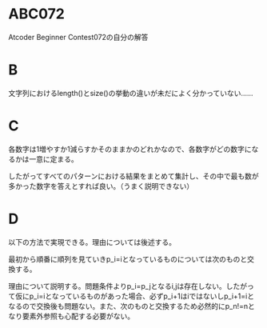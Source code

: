 # ABC072
Atcoder Beginner Contest072の自分の解答

# B
文字列におけるlength()とsize()の挙動の違いが未だによく分かっていない……

# C
各数字は1増やすか1減らすかそのままかのどれかなので、各数字がどの数字になるかは一意に定まる。

したがってすべてのパターンにおける結果をまとめて集計し、その中で最も数が多かった数字を答えとすれば良い。（うまく説明できない）

# D
以下の方法で実現できる。理由については後述する。

最初から順番に順列を見ていきp_i=iとなっているものについては次のものと交換する。

理由について説明する。問題条件よりp_i=p_jとなるi,jは存在しない。したがって仮にp_i=iとなっているものがあった場合、必ずp_i+1はiではないしp_i+1=iとなるので交換後も問題ない。また、次のものと交換するため必然的にp_n!=nとなり要素外参照も心配する必要がない。